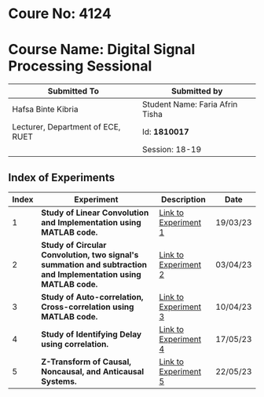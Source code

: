 # Coure No: 4124
# Course Name: Digital Signal Processing Sessional

| Submitted To        | Submitted by           |
|--------------------|------------------------|
| Hafsa Binte Kibria | Student Name: Faria Afrin Tisha |
| Lecturer, Department of ECE, RUET | Id: **1810017** |
|                    | Session: 18-19         |


## Index of Experiments


| Index | Experiment | Description | Date |
|-------|------------|-------------|------|
| 1     | **Study of Linear Convolution and Implementation using MATLAB code.** | [Link to Experiment 1](/Lab1/exp1.pdf) | 19/03/23 |
| 2     | **Study of Circular Convolution, two signal's summation and subtraction and Implementation using MATLAB code.** | [Link to Experiment 2](/Lab2/exp2.pdf) | 03/04/23 |
| 3     | **Study of Auto-correlation, Cross-correlation using MATLAB code.** | [Link to Experiment 3](/Lab3/exp3.pdf) | 10/04/23 |
| 4     | **Study of Identifying Delay using correlation.** | [Link to Experiment 4](/Lab4/exp4.pdf) | 17/05/23 |
| 5     | **Z-Transform of Causal, Noncausal, and Anticausal Systems.** | [Link to Experiment 5](/Lab5/exp5.pdf) | 22/05/23 |
